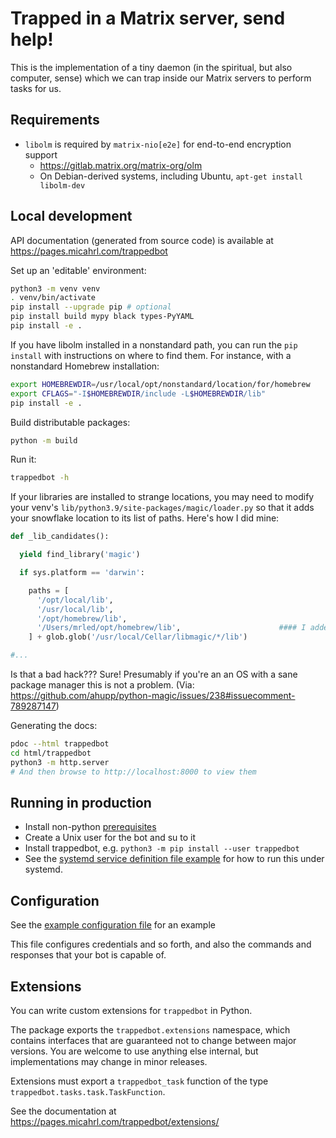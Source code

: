 # Trapped in a Matrix server, send help!

This is the implementation of a tiny daemon (in the spiritual, but also computer, sense) which we can trap inside our Matrix servers to perform tasks for us.

## Requirements

* `libolm` is required by `matrix-nio[e2e]` for end-to-end encryption support
    * <https://gitlab.matrix.org/matrix-org/olm>
    * On Debian-derived systems, including Ubuntu, `apt-get install libolm-dev`

## Local development

API documentation (generated from source code) is available at
<https://pages.micahrl.com/trappedbot>

Set up an 'editable' environment:

```sh
python3 -m venv venv
. venv/bin/activate
pip install --upgrade pip # optional
pip install build mypy black types-PyYAML
pip install -e .
```

If you have libolm installed in a nonstandard path, you can run the `pip install` with instructions on where to find them. For instance, with a nonstandard Homebrew installation:

```sh
export HOMEBREWDIR=/usr/local/opt/nonstandard/location/for/homebrew
export CFLAGS="-I$HOMEBREWDIR/include -L$HOMEBREWDIR/lib"
pip install -e .
```

Build distributable packages:

```sh
python -m build
```

Run it:

```sh
trappedbot -h
```

If your libraries are installed to strange locations, you may need to modify your venv's `lib/python3.9/site-packages/magic/loader.py` so that it adds your snowflake location to its list of paths. Here's how I did mine:

```python
def _lib_candidates():

  yield find_library('magic')

  if sys.platform == 'darwin':

    paths = [
      '/opt/local/lib',
      '/usr/local/lib',
      '/opt/homebrew/lib',
      '/Users/mrled/opt/homebrew/lib',                      #### I added this line
    ] + glob.glob('/usr/local/Cellar/libmagic/*/lib')

#...
```

Is that a bad hack??? Sure! Presumably if you're an an OS with a sane package manager this is not a problem.
(Via: <https://github.com/ahupp/python-magic/issues/238#issuecomment-789287147>)

Generating the docs:

```sh
pdoc --html trappedbot
cd html/trappedbot
python3 -m http.server
# And then browse to http://localhost:8000 to view them
```

## Running in production

* Install non-python [prerequisites](#requirements)
* Create a Unix user for the bot and su to it
* Install trappedbot, e.g. `python3 -m pip install --user trappedbot`
* See the [systemd service definition file example](support/trappedbot.service) for how to run this under systemd.

## Configuration

See the [example configuration file](trappedbot.config.yml) for an example

This file configures credentials and so forth, and also the commands and responses that your bot is capable of.

## Extensions

You can write custom extensions for `trappedbot` in Python.

The package exports the `trappedbot.extensions` namespace, which contains interfaces that are guaranteed not to change between major versions. You are welcome to use anything else internal, but implementations may change in minor releases.

Extensions must export a `trappedbot_task` function of the type `trappedbot.tasks.task.TaskFunction`.

See the documentation at <https://pages.micahrl.com/trappedbot/extensions/>
